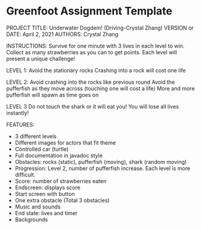 # Greenfoot Assignment Template

PROJECT TITLE: Underwater Dogdem! (Driving-Crystal Zhang)
VERSION or DATE: April 2, 2021
AUTHORS: Crystal Zhang

INSTRUCTIONS:
Survive for one minute with 3 lives in each level to win. Collect as many strawberries as you can to get points. Each level will present a unique challenge!

LEVEL 1:
Avoid the stationary rocks
Crashing into a rock will cost one life

LEVEL 2:
Avoid crashing into the rocks like previous round
Avoid the pufferfish as they move across (touching one will cost a life)
More and more pufferfish will spawn as time goes on

LEVEL 3
Do not touch the shark or it will eat you! You will lose all lives instantly!


FEATURES: 
- 3 different levels
- Different images for actors that fit theme
- Controlled car (turtle)
- Full documentation in javadoc style
- Obstacles: rocks (static), pufferfish (moving), shark (random moving)
- Progression: Level 2, number of pufferfish increase. Each level is more difficult.
- Score: number of strawberries eaten
- Endscreen: displays score
- Start screen with button
- One extra obstacle (Total 3 obstacles)
- Music and sounds
- End state: lives and timer
- Backgrounds
